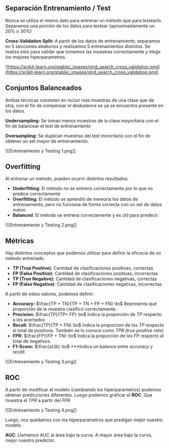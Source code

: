 ## Separación Entrenamiento / Test

Nunca se utiliza el mismo dato para entrenar un método que para testearlo. Separamos una porción de los datos para testear (aproximadamente un $20\%$ o $30\%$)

**Cross-Validation Split:** A partir de los datos de entrenamiento, separamos en 5 secciones aleatorios y realizamos 5 entrenamientos distintos. Se realiza esto para validar que tomemos las muestras correctamente y elegir los mejores hiperparametros.

![https://scikit-learn.org/stable/_images/grid_search_cross_validation.png](https://scikit-learn.org/stable/_images/grid_search_cross_validation.png)

## Conjuntos Balanceados

Ambas técnicas consisten en incluir más muestras de una clase que de otra, con el fin de compensar el desbalance se ya se encuentra presente en los datos.

**Undersampling:** Se toman menos muestras de la clase mayoritaria con el fin de balancear el test de entrenamiento

**Oversampling:** Se duplican muestras del test minoritario con el fin de obtener un set mayor de entrenamiento.

![[Entrenamiento y Testing 1.png]]

## Overfitting

Al entrenar un metodo, pueden ocurrir distintos resultados:

- **Underfitting**: El método no se entrenó correctamente por lo que no predice correctamente
- **Overfitting**: El método se aprendió de memoria los datos de entrenamiento, pero no funciona de forma correcta con un set de datos nuevo
- **Balanced**: El método se entrena correctamente y es útil para predecir.

![[Entrenamiento y Testing 2.png]]

## Métricas

Hay distintos conceptos que podemos utilizar para definir la eficacia de un método entrenado.

- **TP (True Positive)**: Cantidad de clasificaciones positivas, correctas
- **FP (False Positive)**: Cantidad de clasificaciones positivas, incorrectas
- **TP (True Negative)**: Cantidad de clasificaciones negativas, correctas
- **FP (False Negative)**: Cantidad de clasificaciones negativas, incorrectas

A partir de estos valores, podemos definir:

- **Accuracy:** $\frac{TP + TN}{TP + TN + FP + FN} \to$ Representa qué proporción de la muestra clasificó correctamente.
- **Precision:** $\frac{TP}{TP+ FP} \to$ Indica la proporción de *TP* respecto a los acertados
- **Recall:** $\frac{TP}{TP + FN} \to$ Indica la proporcion de los *TP* respecto al total de positivos. También se lo conoce como *TPR (true positive rate)*
- **FPR:** $\frac{FP}{FP + TN} \to$ Indica la proporción de los FP respecto al total de negativos.
- **F1-Score:** $\frac{a}{b} \to$ ***Indica un balance entre *accuracy* y *recall*.

![[Entrenamiento y Testing 3.png]]

## ROC

A partir de modificar el modelo (cambiando los hiperparametros) podemos obtener predicciones diferentes. Luego podemos graficar el **ROC**. Que muestra el *TPR* a partir del *FPR*

![[Entrenamiento y Testing 4.png]]

Luego, nos quedamos con los hiperparametros que predigan mejor nuestro modelo.

**AUC**: Llamamos AUC al área bajo la curva. A mayor área bajo la curva, mejor nuestro predictor.
